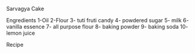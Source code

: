 Sarvagya
Cake 

Engredients
1-Oil
2-Flour
3- tuti fruti candy
4- powdered sugar
5- milk
6- vanilla essence
7- all purpose flour
8- baking powder
9- baking soda
10- lemon juice

Recipe
